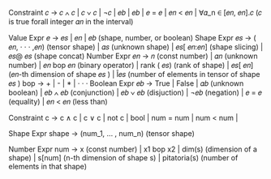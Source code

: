 Constraint
𝑐 -> 𝑐 ∧ 𝑐
| 𝑐 ∨ 𝑐
| ¬𝑐
| 𝑒𝑏
| 𝑒𝑏
| 𝑒 = 𝑒
| 𝑒𝑛 < 𝑒𝑛
| ∀𝛼_n ∈ [𝑒𝑛, 𝑒𝑛].𝑐 (𝑐 is true forall integer 𝛼𝑛
in the interval)

Value Expr
𝑒 → 𝑒𝑠 | 𝑒𝑛 | 𝑒𝑏
(shape, number, or boolean)
Shape Expr
𝑒𝑠 → ( 𝑒𝑛, · · · ,𝑒𝑛) (tensor shape)
| 𝛼𝑠 (unknown shape)
| 𝑒𝑠[ 𝑒𝑛:𝑒𝑛] (shape slicing)
| 𝑒𝑠@ 𝑒𝑠 (shape concat)
Number Expr
𝑒𝑛 → 𝑛 (const number)
| 𝛼𝑛 (unknown number)
| 𝑒𝑛 bop 𝑒𝑛 (binary operator)
| rank ( 𝑒𝑠) (rank of shape)
| 𝑒𝑠[ 𝑒𝑛] (𝑒𝑛-th dimension of shape 𝑒𝑠 )
|
Î𝑒𝑠 (number of elements in
tensor of shape 𝑒𝑠 )
bop → + | - | \* | · · ·
Boolean Expr
𝑒𝑏 → True | False
| 𝛼𝑏
(unknown boolean)
| 𝑒𝑏 ∧ 𝑒𝑏
(conjunction)
| 𝑒𝑏 ∨ 𝑒𝑏
(disjuction)
| ¬𝑒𝑏
(negation)
| 𝑒 = 𝑒 (equality)
| 𝑒𝑛 < 𝑒𝑛 (less than)

Constraint
c -> c ∧ c
| c ∨ c
| not c
| bool
| num = num
| num < num
| 

Shape Expr
shape -> (num_1, ... , num_n) (tensor shape)

Number Expr
num -> x (const number)
| x1 bop x2
| dim(s) (dimension of a shape)
| s[num] (n-th dimension of shape s)
| pitatoria(s) (number of elements in that shape)
